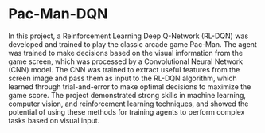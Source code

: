# Pac-Man-DQN
In this project, a Reinforcement Learning Deep Q-Network (RL-DQN) was developed and trained to play the classic arcade game Pac-Man. 
The agent was trained to make decisions based on the visual information from the game screen, which was processed by a Convolutional Neural Network (CNN) model. 
The CNN was trained to extract useful features from the screen image and pass them as input to the RL-DQN algorithm, which learned through trial-and-error to make optimal decisions to maximize the game score. 
The project demonstrated strong skills in machine learning, computer vision, and reinforcement learning techniques, and showed the potential of using these methods for training agents to perform complex tasks based on visual input.
